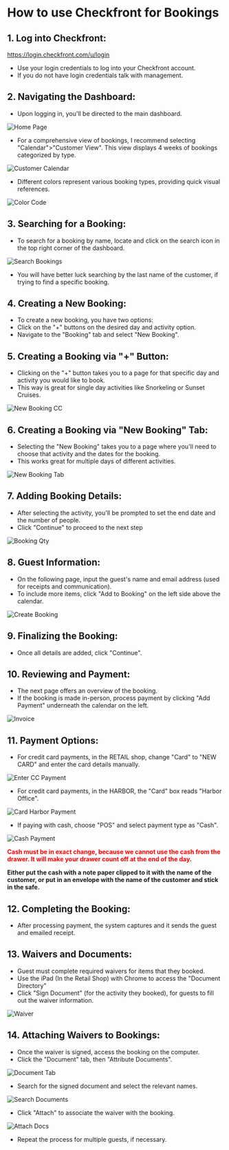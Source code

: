 # How to use Checkfront for Bookings
## 1. Log into Checkfront:
https://login.checkfront.com/u/login
  - Use your login credentials to log into your Checkfront account.
  - If you do not have login credentials talk with management.

## 2. Navigating the Dashboard:
  - Upon logging in, you'll be directed to the main dashboard.
  
![Home Page](Images/Checkfront/HomePage.png)

  - For a comprehensive view of bookings, I recommend selecting "Calendar">"Customer View". This view displays 4 weeks of bookings categorized by type.

![Customer Calendar](Images/Checkfront/CustomerCalendar.png)

  - Different colors represent various booking types, providing quick visual references.

![Color Code](Images/Checkfront/ColorCode.png)

## 3. Searching for a Booking:
  - To search for a booking by name, locate and click on the search icon in the top right corner of the dashboard.

![Search Bookings](Images/Checkfront/SearchBookings.png)

  - You will have better luck searching by the last name of the customer, if trying to find a specific booking.
## 4. Creating a New Booking:
  - To create a new booking, you have two options:
  - Click on the "+" buttons on the desired day and activity option.
  - Navigate to the "Booking" tab and select "New Booking".
## 5. Creating a Booking via "+" Button:
  - Clicking on the "+" button takes you to a page for that specific day and activity you would like to book.
  - This way is great for single day activities like Snorkeling or Sunset Cruises.
  
![New Booking CC](Images/Checkfront/NewBookingCC.png)

## 6. Creating a Booking via "New Booking" Tab:
  - Selecting the "New Booking" takes you to a page where you'll need to choose that activity and the dates for the booking.
  - This works great for multiple days of different activities.
  
![New Booking Tab](Images/Checkfront/NewBookingTab.png)

## 7. Adding Booking Details:
  - After selecting the activity, you'll be prompted to set the end date and the number of people.
  - Click "Continue" to proceed to the next step

![Booking Qty](Images/Checkfront/BookingQty.png)

## 8. Guest Information:
  - On the following page, input the guest's name and email address (used for receipts and communication).
  - To include more items, click "Add to Booking" on the left side above the calendar.

![Create Booking](Images/Checkfront/CreateBooking.png)

## 9. Finalizing the Booking:
  - Once all details are added, click "Continue".
## 10. Reviewing and Payment:
  - The next page offers an overview of the booking.
  - If the booking is made in-person, process payment by clicking "Add Payment" underneath the calendar on the left.

![Invoice](Images/Checkfront/Invoice.png)

## 11. Payment Options:
  - For credit card payments, in the RETAIL shop, change "Card" to "NEW CARD" and enter the card details manually.

![Enter CC Payment](Images/Checkfront/EnterCCPayment.png)

  - For credit card payments, in the HARBOR, the "Card" box reads "Harbor Office".

![Card Harbor Payment](Images/Checkfront/CardHarborPay.png)

  - If paying with cash, choose "POS" and select payment type as "Cash".

![Cash Payment](Images/Checkfront/CashPayment.png)

<src style="color: red;"> **Cash must be in exact change, because we cannot use the cash from the drawer. It will make your drawer count off at the end of the day.**

**Either put the cash with a note paper clipped to it with the name of the customer, or put in an envelope with the name of the customer and stick in the safe.**

## 12. Completing the Booking:
  - After processing payment, the system captures and it sends the guest and emailed receipt.
## 13. Waivers and Documents:
  - Guest must complete required waivers for items that they booked.
  - Use the iPad (In the Retail Shop) with Chrome to access the "Document Directory" 
  - Click "Sign Document" (for the activity they booked), for guests to fill out the waiver information.

![Waiver](Images/Checkfront/WaiverPage.png)

## 14. Attaching Waivers to Bookings:
  - Once the waiver is signed, access the booking on the computer.
  - Click the "Document" tab, then "Attribute Documents".

![Document Tab](Images/Checkfront/DocumentTab.png)

  - Search for the signed document and select the relevant names.

![Search Documents](Images/Checkfront/SearchDocuments.png)

  - Click "Attach" to associate the waiver with the booking.

![Attach Docs](Images/Checkfront/AttachDocs.png)

  - Repeat the process for multiple guests, if necessary.

